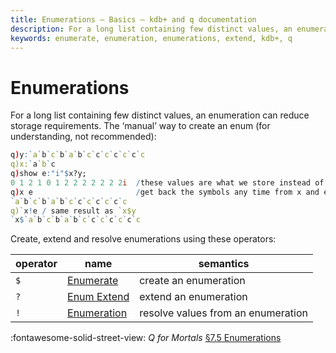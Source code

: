 ```yaml
---
title: Enumerations – Basics – kdb+ and q documentation
description: For a long list containing few distinct values, an enumeration can reduce storage requirements. 
keywords: enumerate, enumeration, enumerations, extend, kdb+, q
---
```

# Enumerations





For a long list containing few distinct values, an enumeration can reduce storage requirements. The ‘manual’ way to create an enum (for understanding, not recommended):

```q
q)y:`a`b`c`b`a`b`c`c`c`c`c`c`c
q)x:`a`b`c
q)show e:"i"$x?y;
0 1 2 1 0 1 2 2 2 2 2 2 2i  /these values are what we store instead of y.
q)x e                       /get back the symbols any time from x and e.
`a`b`c`b`a`b`c`c`c`c`c`c`c
q)`x!e / same result as `x$y 
`x$`a`b`c`b`a`b`c`c`c`c`c`c`c
```

Create, extend and resolve enumerations using these operators:

operator | name                                 | semantics
---------|--------------------------------------|-----------------------
`$`      | [Enumerate](../ref/enumerate.md)     | create an enumeration
`?`      | [Enum Extend](../ref/enum-extend.md) | extend an enumeration
`!`      | [Enumeration](../ref/enumeration.md) | resolve values from an enumeration


:fontawesome-solid-street-view: 
_Q for Mortals_
[§7.5 Enumerations](/q4m3/7_Transforming_Data/#75-enumerations)  
